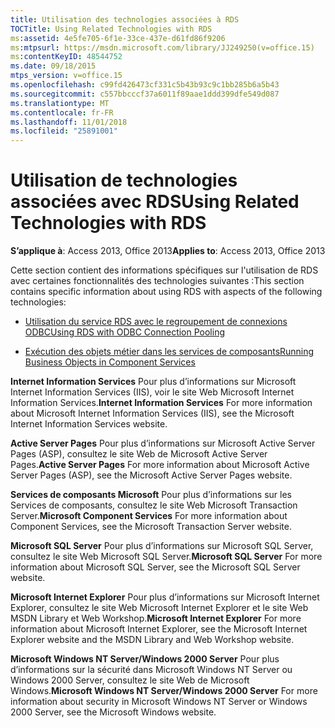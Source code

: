 ```yaml
---
title: Utilisation des technologies associées à RDS
TOCTitle: Using Related Technologies with RDS
ms:assetid: 4e5fe705-6f1e-33ce-437e-d61fd86f9206
ms:mtpsurl: https://msdn.microsoft.com/library/JJ249250(v=office.15)
ms:contentKeyID: 48544752
ms.date: 09/18/2015
mtps_version: v=office.15
ms.openlocfilehash: c99fd426473cf331c5b43b93c9c1bb285b6a5b43
ms.sourcegitcommit: c557bbcccf37a6011f89aae1ddd399dfe549d087
ms.translationtype: MT
ms.contentlocale: fr-FR
ms.lasthandoff: 11/01/2018
ms.locfileid: "25891001"
---
```

# <a name="using-related-technologies-with-rds"></a><span data-ttu-id="f032c-102">Utilisation de technologies associées avec RDS</span><span class="sxs-lookup"><span data-stu-id="f032c-102">Using Related Technologies with RDS</span></span>

<span data-ttu-id="f032c-103">**S’applique à**: Access 2013, Office 2013</span><span class="sxs-lookup"><span data-stu-id="f032c-103">**Applies to**: Access 2013, Office 2013</span></span>

<span data-ttu-id="f032c-104">Cette section contient des informations spécifiques sur l'utilisation de RDS avec certaines fonctionnalités des technologies suivantes :</span><span class="sxs-lookup"><span data-stu-id="f032c-104">This section contains specific information about using RDS with aspects of the following technologies:</span></span>

- [<span data-ttu-id="f032c-105">Utilisation du service RDS avec le regroupement de connexions ODBC</span><span class="sxs-lookup"><span data-stu-id="f032c-105">Using RDS with ODBC Connection Pooling</span></span>](using-rds-with-odbc-connection-pooling.md)

- [<span data-ttu-id="f032c-106">Exécution des objets métier dans les services de composants</span><span class="sxs-lookup"><span data-stu-id="f032c-106">Running Business Objects in Component Services</span></span>](running-business-objects-in-component-services.md)

<span data-ttu-id="f032c-107">**Internet Information Services** Pour plus d’informations sur Microsoft Internet Information Services (IIS), voir le site Web Microsoft Internet Information Services.</span><span class="sxs-lookup"><span data-stu-id="f032c-107">**Internet Information Services** For more information about Microsoft Internet Information Services (IIS), see the Microsoft Internet Information Services website.</span></span>

<span data-ttu-id="f032c-108">**Active Server Pages** Pour plus d’informations sur Microsoft Active Server Pages (ASP), consultez le site Web de Microsoft Active Server Pages.</span><span class="sxs-lookup"><span data-stu-id="f032c-108">**Active Server Pages** For more information about Microsoft Active Server Pages (ASP), see the Microsoft Active Server Pages website.</span></span>

<span data-ttu-id="f032c-109">**Services de composants Microsoft** Pour plus d’informations sur les Services de composants, consultez le site Web Microsoft Transaction Server.</span><span class="sxs-lookup"><span data-stu-id="f032c-109">**Microsoft Component Services** For more information about Component Services, see the Microsoft Transaction Server website.</span></span>

<span data-ttu-id="f032c-110">**Microsoft SQL Server** Pour plus d’informations sur Microsoft SQL Server, consultez le site Web Microsoft SQL Server.</span><span class="sxs-lookup"><span data-stu-id="f032c-110">**Microsoft SQL Server** For more information about Microsoft SQL Server, see the Microsoft SQL Server website.</span></span>

<span data-ttu-id="f032c-111">**Microsoft Internet Explorer** Pour plus d’informations sur Microsoft Internet Explorer, consultez le site Web Microsoft Internet Explorer et le site Web MSDN Library et Web Workshop.</span><span class="sxs-lookup"><span data-stu-id="f032c-111">**Microsoft Internet Explorer** For more information about Microsoft Internet Explorer, see the Microsoft Internet Explorer website and the MSDN Library and Web Workshop website.</span></span>

<span data-ttu-id="f032c-112">**Microsoft Windows NT Server/Windows 2000 Server** Pour plus d’informations sur la sécurité dans Microsoft Windows NT Server ou Windows 2000 Server, consultez le site Web de Microsoft Windows.</span><span class="sxs-lookup"><span data-stu-id="f032c-112">**Microsoft Windows NT Server/Windows 2000 Server** For more information about security in Microsoft Windows NT Server or Windows 2000 Server, see the Microsoft Windows website.</span></span>

